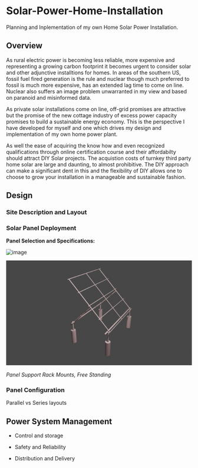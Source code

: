 # Solar-Power-Home-Installation
Planning and Inplementation of my own Home Solar Power Installation.

## Overview
As rural electric power is becoming less reliable, more expensive and representing a growing carbon footprint it becomes urgent to consider solar and other adjunctive installtions for homes. In areas of the southern US, fossil fuel fired generation is the rule and nuclear though much preferred to fossil is much more expensive, has an extended lag time to come on line. Nuclear also suffers an image problem unwarranted in my view and based on paranoid and misinformed data.

As private solar installations come on line, off-grid promises are attractive but the promise of the new cottage industry of excess power capacity promises to build a sustainable energy economy. This is the perspective I have developed for myself and one which drives my design and implementation of my own home power plant.

As well the ease of acquiring the know how and even recognized qualifications through online certification course and their affordabilty should attract DIY Solar projects. The acquistion costs of turnkey third party home solar are large and daunting, to almost prohibitive. The DIY approach can make a significant dent in this and the flexibility of DIY allows one to choose to grow your installation in a manageable and sustainable fashion.


## Design

### Site Description and Layout

### Solar Panel Deployment

**Panel Selection and Specifications:**
  
![image](https://user-images.githubusercontent.com/9564727/209599096-a6664d28-2983-4b08-8e19-4ef10f86136e.png)


![Solar Panel Racks](https://github.com/medmatix/Solar-Power-Home-Installation/blob/main/Solar%20Rack%20and%20Base%20V2%20LoRes.png)

*Panel Support Rack Mounts, Free Standing*



### Panel Configuration

Parallel vs Series layouts

## Power System Management

- Control and storage

- Safety and Reliability

- Distribution and Delivery

